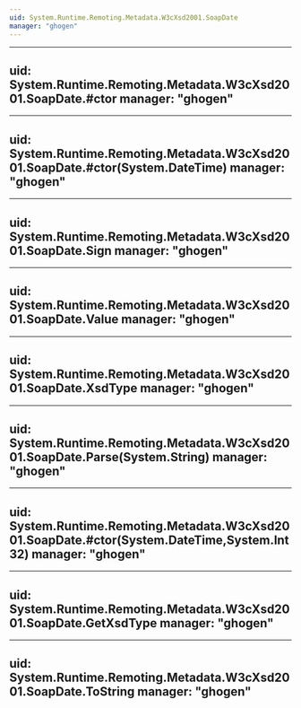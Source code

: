```yaml
---
uid: System.Runtime.Remoting.Metadata.W3cXsd2001.SoapDate
manager: "ghogen"
---
```


---
uid: System.Runtime.Remoting.Metadata.W3cXsd2001.SoapDate.#ctor
manager: "ghogen"
---

---
uid: System.Runtime.Remoting.Metadata.W3cXsd2001.SoapDate.#ctor(System.DateTime)
manager: "ghogen"
---

---
uid: System.Runtime.Remoting.Metadata.W3cXsd2001.SoapDate.Sign
manager: "ghogen"
---

---
uid: System.Runtime.Remoting.Metadata.W3cXsd2001.SoapDate.Value
manager: "ghogen"
---

---
uid: System.Runtime.Remoting.Metadata.W3cXsd2001.SoapDate.XsdType
manager: "ghogen"
---

---
uid: System.Runtime.Remoting.Metadata.W3cXsd2001.SoapDate.Parse(System.String)
manager: "ghogen"
---

---
uid: System.Runtime.Remoting.Metadata.W3cXsd2001.SoapDate.#ctor(System.DateTime,System.Int32)
manager: "ghogen"
---

---
uid: System.Runtime.Remoting.Metadata.W3cXsd2001.SoapDate.GetXsdType
manager: "ghogen"
---

---
uid: System.Runtime.Remoting.Metadata.W3cXsd2001.SoapDate.ToString
manager: "ghogen"
---
